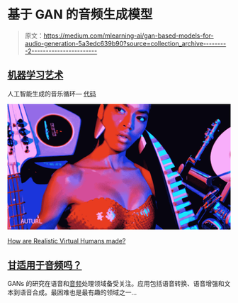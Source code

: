 # 基于 GAN 的音频生成模型

> 原文：<https://medium.com/mlearning-ai/gan-based-models-for-audio-generation-5a3edc639b90?source=collection_archive---------2----------------------->

## [机器学习艺术](https://mlearning.substack.com)

人工智能生成的音乐循环— [代码](#bd19)

[![](img/df86a53fb429b0619e63d02d8fddc991.png)](https://mlearning.substack.com/p/how-are-realistic-virtual-humans?r=z7zu8&s=w&utm_campaign=post&utm_medium=web)

[How are Realistic Virtual Humans made?](https://mlearning.substack.com/p/how-are-realistic-virtual-humans?r=z7zu8&s=w&utm_campaign=post&utm_medium=web)

## [甘适用于音频吗？](/mlearning-ai/remove-noise-from-audio-files-ceca3c37dcdbv)

GANs 的研究在语音和[音频](/mlearning-ai/remove-noise-from-audio-files-ceca3c37dcdb)处理领域备受关注。应用包括语音转换、语音增强和文本到语音合成。最困难也是最有趣的领域之一…